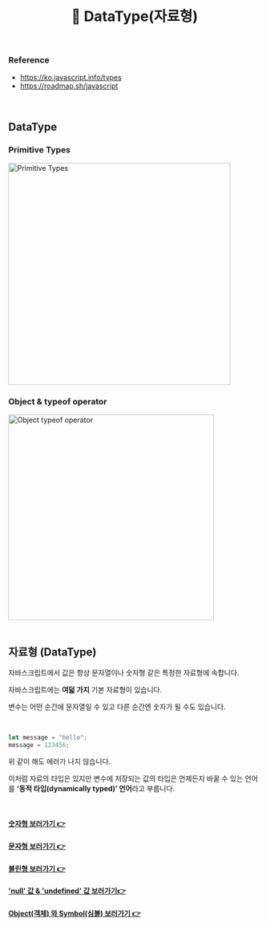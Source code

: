 # <div align="center">📍 DataType(자료형)</div>

<br>

### Reference

- https://ko.javascript.info/types
- https://roadmap.sh/javascript

<br>

## DataType

### Primitive Types

<img width="443" alt="Primitive Types" src="https://github.com/mireyhgnay/js-roadmap/assets/111990266/17cb5531-47c3-4640-887f-afec24cf94b5">

<br>

### Object & typeof operator

<img width="410" alt="Object   typeof operator" src="https://github.com/mireyhgnay/js-roadmap/assets/111990266/5ad92952-6a1e-438d-bf5d-b4953bea4c25">

<br>
<br>

## 자료형 (DataType)

자바스크립트에서 값은 항상 문자열이나 숫자형 같은 특정한 자료형에 속합니다.

자바스크립트에는 **여덟 가지** 기본 자료형이 있습니다.

변수는 어떤 순간에 문자열일 수 있고 다른 순간엔 숫자가 될 수도 있습니다.

<br>

```jsx
let message = "hello";
message = 123456;
```

위 같이 해도 에러가 나지 않습니다.

이처럼 자료의 타입은 있지만 변수에 저장되는 값의 타입은 언제든지 바꿀 수 있는 언어를 **‘동적 타입(dynamically typed)’ 언어**라고 부릅니다.

<br>

#### [숫자형 보러가기 👉](https://github.com/mireyhgnay/js-roadmap/blob/main/StudyNote/DataType/Number.md)

#### [문자형 보러가기 👉](https://github.com/mireyhgnay/js-roadmap/blob/main/StudyNote/DataType/String.md)

#### [불린형 보러가기 👉](https://github.com/mireyhgnay/js-roadmap/blob/main/StudyNote/DataType/Boolean.md)

#### ['null' 값 & 'undefined' 값 보러가기👉](https://github.com/mireyhgnay/js-roadmap/blob/main/StudyNote/DataType/null%20%26%20undefined.md)

#### [Object(객체) 와 Symbol(심볼) 보러가기 👉](https://github.com/mireyhgnay/js-roadmap/blob/main/StudyNote/DataType/Object%20%26%20Symbol.md)
